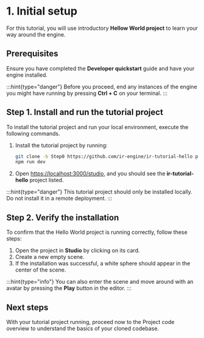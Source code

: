 # 1. Initial setup

For this tutorial, you will use introductory **Hellow World project** to learn your way around the engine.

## Prerequisites

Ensure you have completed the **Developer quickstart** guide and have your engine installed.

:::hint{type="danger"}
Before you proceed, end any instances of the engine you might have running by pressing **Ctrl + C** on your terminal.
:::

## Step 1. Install and run the tutorial project

To install the tutorial project and run your local environment, execute the following commands.

1. Install the tutorial project by running:
   ```bash
   git clone -b Step0 https://github.com/ir-engine/ir-tutorial-hello packages/projects/projects/ir-tutorial-hello
   npm run dev
   ```
2. Open [https://localhost:3000/studio](https://localhost:3000/studio), and you should see the **ir-tutorial-hello** project listed.

:::hint{type="danger"}
This tutorial project should only be installed locally. Do not install it in a remote deployment.
:::

## Step 2. Verify the installation

To confirm that the Hello World project is running correctly, follow these steps:

1. Open the project in **Studio** by clicking on its card.
2. Create a new empty scene.
3. If the installation was successful, a white sphere should appear in the center of the scene.

:::hint{type="info"}
You can also enter the scene and move around with an avatar by pressing the **Play** button in the editor.
:::

## Next steps

With your tutorial project running, proceed now to the Project code overview to understand the basics of your cloned codebase.
